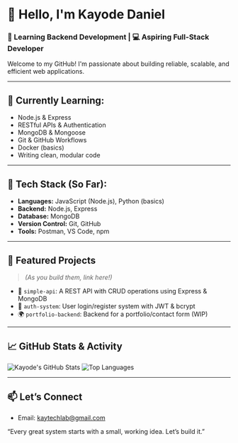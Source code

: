 # 👋 Hello, I'm Kayode Daniel

### 🧠 Learning Backend Development | 💻 Aspiring Full-Stack Developer  
Welcome to my GitHub! I'm passionate about building reliable, scalable, and efficient web applications.

---

## 🌱 Currently Learning:
- Node.js & Express
- RESTful APIs & Authentication
- MongoDB & Mongoose
- Git & GitHub Workflows
- Docker (basics)
- Writing clean, modular code

---

## 🔧 Tech Stack (So Far):
- **Languages:** JavaScript (Node.js), Python (basics)
- **Backend:** Node.js, Express
- **Database:** MongoDB
- **Version Control:** Git, GitHub
- **Tools:** Postman, VS Code, npm

---

## 📂 Featured Projects
> *(As you build them, link here!)*  
- 📝 `simple-api`: A REST API with CRUD operations using Express & MongoDB  
- 🔐 `auth-system`: User login/register system with JWT & bcrypt  
- 🌍 `portfolio-backend`: Backend for a portfolio/contact form (WIP)

---

## 📈 GitHub Stats & Activity
![Kayode's GitHub Stats](https://github-readme-stats.vercel.app/api?username=your-username&show_icons=true&theme=radical)
![Top Languages](https://github-readme-stats.vercel.app/api/top-langs/?username=your-username&layout=compact&theme=radical)

---

## 📫 Let’s Connect
- Email: [kaytechlab@gmail.com](mailto:kaytechlab@gmail.com)


“Every great system starts with a small, working idea. Let’s build it.”
